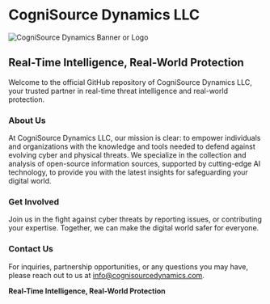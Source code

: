 # CogniSource Dynamics LLC
![CogniSource Dynamics Banner or Logo](https://imgur.com/a/cIKrtzq)
## Real-Time Intelligence, Real-World Protection

Welcome to the official GitHub repository of CogniSource Dynamics LLC, your trusted partner in real-time threat intelligence and real-world protection.

### About Us

At CogniSource Dynamics LLC, our mission is clear: to empower individuals and organizations with the knowledge and tools needed to defend against evolving cyber and physical threats. We specialize in the collection and analysis of open-source information sources, supported by cutting-edge AI technology, to provide you with the latest insights for safeguarding your digital world.

### Get Involved

Join us in the fight against cyber threats by reporting issues, or contributing your expertise. Together, we can make the digital world safer for everyone.

### Contact Us

For inquiries, partnership opportunities, or any questions you may have, please reach out to us at [info@cognisourcedynamics.com](mailto:info@cognisourcedynamics.com).

**Real-Time Intelligence, Real-World Protection**
